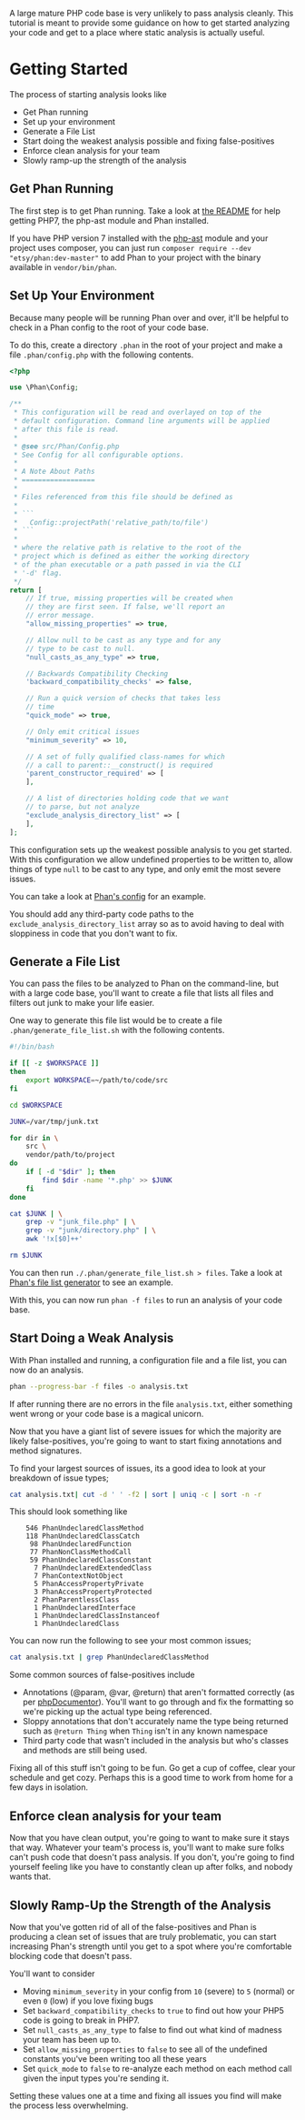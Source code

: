 A large mature PHP code base is very unlikely to pass analysis cleanly. This tutorial is meant to provide some guidance on how to get started analyzing your code and get to a place where static analysis is actually useful.

# Getting Started

The process of starting analysis looks like

* Get Phan running
* Set up your environment
* Generate a File List
* Start doing the weakest analysis possible and fixing false-positives
* Enforce clean analysis for your team
* Slowly ramp-up the strength of the analysis

## Get Phan Running

The first step is to get Phan running. Take a look at [the README](https://github.com/etsy/phan#getting-it-running) for help getting PHP7, the php-ast module and Phan installed.

If you have PHP version 7 installed with the [php-ast](https://github.com/nikic/php-ast) module and your project uses composer, you can just run `composer require --dev "etsy/phan:dev-master"` to add Phan to your project with the binary available in `vendor/bin/phan`.

## Set Up Your Environment

Because many people will be running Phan over and over, it'll be helpful to check in a Phan config to the root of your code base.

To do this, create a directory `.phan` in the root of your project and make a file `.phan/config.php` with the following contents.

```php
<?php

use \Phan\Config;

/**
 * This configuration will be read and overlayed on top of the
 * default configuration. Command line arguments will be applied
 * after this file is read.
 *
 * @see src/Phan/Config.php
 * See Config for all configurable options.
 *
 * A Note About Paths
 * ==================
 *
 * Files referenced from this file should be defined as
 *
 * ```
 *   Config::projectPath('relative_path/to/file')
 * ```
 *
 * where the relative path is relative to the root of the
 * project which is defined as either the working directory
 * of the phan executable or a path passed in via the CLI
 * '-d' flag.
 */
return [
    // If true, missing properties will be created when
    // they are first seen. If false, we'll report an
    // error message.
    "allow_missing_properties" => true,

    // Allow null to be cast as any type and for any
    // type to be cast to null.
    "null_casts_as_any_type" => true,

    // Backwards Compatibility Checking
    'backward_compatibility_checks' => false,

    // Run a quick version of checks that takes less
    // time
    "quick_mode" => true,

    // Only emit critical issues
    "minimum_severity" => 10,

    // A set of fully qualified class-names for which
    // a call to parent::__construct() is required
    'parent_constructor_required' => [
    ],

    // A list of directories holding code that we want
    // to parse, but not analyze
    "exclude_analysis_directory_list" => [
    ],
];
```

This configuration sets up the weakest possible analysis to you get started. With this configuration we allow undefined properties to be written to, allow things of type `null` to be cast to any type, and only emit the most severe issues.

You can take a look at [Phan's config](https://github.com/etsy/phan/blob/master/.phan/config.php) for an example.

You should add any third-party code paths to the `exclude_analysis_directory_list` array so as to avoid having to deal with sloppiness in code that you don't want to fix.

## Generate a File List

You can pass the files to be analyzed to Phan on the command-line, but with a large code base, you'll want to create a file that lists all files and filters out junk to make your life easier.

One way to generate this file list would be to create a file `.phan/generate_file_list.sh` with the following contents.

```sh
#!/bin/bash

if [[ -z $WORKSPACE ]]
then
    export WORKSPACE=~/path/to/code/src
fi

cd $WORKSPACE

JUNK=/var/tmp/junk.txt

for dir in \
    src \
    vendor/path/to/project
do
    if [ -d "$dir" ]; then
        find $dir -name '*.php' >> $JUNK
    fi
done

cat $JUNK | \
    grep -v "junk_file.php" | \
    grep -v "junk/directory.php" | \
    awk '!x[$0]++'

rm $JUNK
```

You can then run `./.phan/generate_file_list.sh > files`. Take a look at [Phan's file list generator](https://github.com/etsy/phan/blob/master/.phan/generate_file_list.sh) to see an example.

With this, you can now run `phan -f files` to run an analysis of your code base.

## Start Doing a Weak Analysis

With Phan installed and running, a configuration file and a file list, you can now do an analysis.

```sh
phan --progress-bar -f files -o analysis.txt
```

If after running there are no errors in the file `analysis.txt`, either something went wrong or your code base is a magical unicorn.

Now that you have a giant list of severe issues for which the majority are likely false-positives, you're going to want to start fixing annotations and method signatures.

To find your largest sources of issues, its a good idea to look at your breakdown of issue types;

```sh
cat analysis.txt| cut -d ' ' -f2 | sort | uniq -c | sort -n -r
```

This should look something like

```
    546 PhanUndeclaredClassMethod
    118 PhanUndeclaredClassCatch
     98 PhanUndeclaredFunction
     77 PhanNonClassMethodCall
     59 PhanUndeclaredClassConstant
      7 PhanUndeclaredExtendedClass
      7 PhanContextNotObject
      5 PhanAccessPropertyPrivate
      3 PhanAccessPropertyProtected
      2 PhanParentlessClass
      1 PhanUndeclaredInterface
      1 PhanUndeclaredClassInstanceof
      1 PhanUndeclaredClass
```

You can now run the following to see your most common issues;

```sh
cat analysis.txt | grep PhanUndeclaredClassMethod
```

Some common sources of false-positives include

* Annotations (@param, @var, @return) that aren't formatted correctly (as per [phpDocumentor](http://www.phpdoc.org/)). You'll want to go through and fix the formatting so we're picking up the actual type being referenced.
* Sloppy annotations that don't accurately name the type being returned such as `@return Thing` when `Thing` isn't in any known namespace
* Third party code that wasn't included in the analysis but who's classes and methods are still being used.

Fixing all of this stuff isn't going to be fun. Go get a cup of coffee, clear your schedule and get cozy. Perhaps this is a good time to work from home for a few days in isolation.

## Enforce clean analysis for your team

Now that you have clean output, you're going to want to make sure it stays that way. Whatever your team's process is, you'll want to make sure folks can't push code that doesn't pass analysis. If you don't, you're going to find yourself feeling like you have to constantly clean up after folks, and nobody wants that.

## Slowly Ramp-Up the Strength of the Analysis

Now that you've gotten rid of all of the false-positives and Phan is producing a clean set of issues that are truly problematic, you can start increasing Phan's strength until you get to a spot where you're comfortable blocking code that doesn't pass.

You'll want to consider

* Moving `minimum_severity` in your config from `10` (severe) to `5` (normal) or even `0` (low) if you love fixing bugs
* Set `backward_compatibility_checks` to `true` to find out how your PHP5 code is going to break in PHP7.
* Set `null_casts_as_any_type` to false to find out what kind of madness your team has been up to.
* Set `allow_missing_properties` to `false` to see all of the undefined constants you've been writing too all these years
* Set `quick_mode` to `false` to re-analyze each method on each method call given the input types you're sending it.

Setting these values one at a time and fixing all issues you find will make the process less overwhelming.
